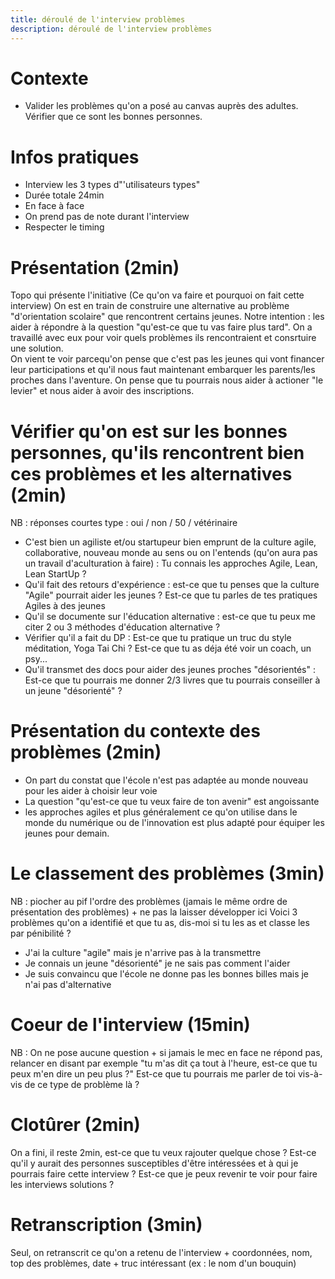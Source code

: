 ```yaml
---
title: déroulé de l'interview problèmes
description: déroulé de l'interview problèmes
---
```


# Contexte 
  - Valider les problèmes qu'on a posé au canvas auprès des adultes. Vérifier que ce sont les bonnes personnes.

# Infos pratiques
- Interview les 3 types d"'utilisateurs types" 
- Durée totale 24min
- En face à face
- On prend pas de note durant l'interview
- Respecter le timing

# Présentation (2min)
Topo qui présente l'initiative (Ce qu'on va faire et pourquoi on fait cette interview)
On est en train de construire une alternative au problème "d'orientation scolaire" que rencontrent certains jeunes. Notre intention : les aider à répondre à la question "qu'est-ce que tu vas faire plus tard". On a travaillé avec eux pour voir quels problèmes ils rencontraient et consrtuire une solution.  
On vient te voir parcequ'on pense que c'est pas les jeunes qui vont financer leur participations et qu'il nous faut maintenant embarquer les parents/les proches dans l'aventure. On pense que tu pourrais nous aider à actioner "le levier" et nous aider à avoir des inscriptions.

# Vérifier qu'on est sur les bonnes personnes, qu'ils rencontrent bien ces problèmes et les alternatives (2min)
NB : réponses courtes type : oui / non / 50 / vétérinaire
- C'est bien un agiliste et/ou startupeur bien emprunt de la culture agile, collaborative, nouveau monde au sens ou on l'entends (qu'on aura pas un travail d'aculturation à faire) : Tu connais les approches Agile, Lean, Lean StartUp ?  
- Qu'il fait des retours d'expérience : est-ce que tu penses que la culture "Agile" pourrait aider les jeunes ? Est-ce que tu parles de tes pratiques Agiles à des jeunes
- Qu'il se documente sur l'éducation alternative : est-ce que tu peux me citer 2 ou 3 méthodes d'éducation alternative ?
- Vérifier qu'il a fait du DP : Est-ce que tu pratique un truc du style méditation, Yoga Tai Chi ? Est-ce que tu as déja été voir un coach, un psy...
- Qu'il transmet des docs pour aider des jeunes proches "désorientés" : Est-ce que tu pourrais me donner 2/3 livres que tu pourrais conseiller à un jeune "désorienté" ? 

# Présentation du contexte des problèmes (2min)
- On part du constat que l'école n'est pas adaptée au monde nouveau pour les aider à choisir leur voie
- La question "qu'est-ce que tu veux faire de ton avenir" est angoissante
- les approches agiles et plus généralement ce qu'on utilise dans le monde du numérique ou de l'innovation est plus adapté pour équiper les jeunes pour demain.

# Le classement des problèmes (3min)
NB : piocher au pif l'ordre des problèmes (jamais le même ordre de présentation des problèmes)  + ne pas la laisser développer ici
Voici 3 problèmes qu'on a identifié et que tu as, dis-moi si tu les as et classe les par pénibilité ?
- J'ai la culture "agile" mais je n'arrive pas à la transmettre
- Je connais un jeune "désorienté" je ne sais pas comment l'aider
- Je suis convaincu que l'école ne donne pas les bonnes billes mais je n'ai pas d'alternative

 # Coeur de l'interview (15min)
NB : On ne pose aucune question + si jamais le mec en face ne répond pas, relancer en disant par exemple "tu m'as dit ça tout à l'heure, est-ce que tu peux m'en dire un peu plus ?"
Est-ce que tu pourrais me parler de toi vis-à-vis de ce type de problème là ?

# Clotûrer (2min)
On a fini, il reste 2min, est-ce que tu veux rajouter quelque chose ? 
Est-ce qu'il y aurait des personnes susceptibles d'être intéressées et à qui je pourrais faire cette interview ?
Est-ce que je peux revenir te voir pour faire les interviews solutions ?

# Retranscription (3min)
Seul, on retranscrit ce qu'on a retenu de l'interview + coordonnées, nom, top des problèmes, date + truc intéressant (ex : le nom d'un bouquin)

